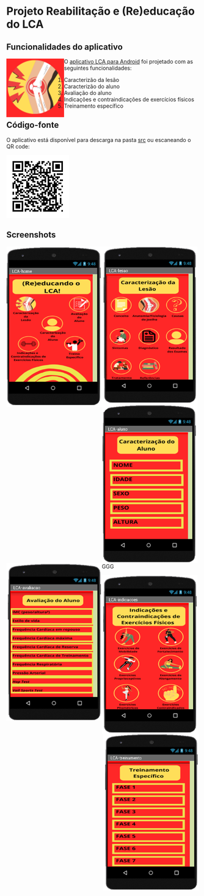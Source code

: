 # Projeto Reabilitação e (Re)educação do LCA


## Funcionalidades do aplicativo
<img src="images/lca-icon.png" align="left"/>

O [aplicativo LCA para Android](src/LCA.apk) foi projetado com as seguintes funcionalidades:

1. Caracterizão da lesão
2. Caracterizão do aluno
3. Avaliação do aluno
4. Indicações e contraindicações de exercícios físicos
5. Treinamento específico

## Código-fonte
O aplicativo está disponível para descarga na pasta [src](src/)
ou escaneando o QR code:

![](images/lca-qr.png)

## Screenshots

<img src="images/lca-app01.png" align="left" width="250">  

<img src="images/lca-app02.png" align="left" width="250">  

<img src="images/lca-app03.png" align="left" width="250">  


GGG
<img src="images/lca-app04.png" align="left" width="250">  

<img src="images/lca-app05.png" align="center" width="250">  

<img src="images/lca-app06.png" align="right" width="250">  
